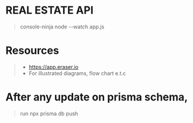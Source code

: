 # REAL ESTATE API 

> console-ninja node --watch app.js
>
# Resources
> - https://app.eraser.io
>  - For illustrated diagrams, flow chart e.t.c

# After any update on prisma schema,
> run npx prisma db push